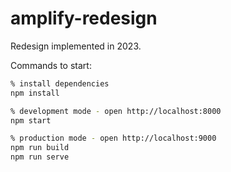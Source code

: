 # amplify-redesign

Redesign implemented in 2023.

Commands to start:
```bash
% install dependencies
npm install

% development mode - open http://localhost:8000
npm start

% production mode - open http://localhost:9000
npm run build
npm run serve
```